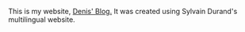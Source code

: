 This is my website, [Denis' Blog.](http://denislabrecque.ca) It was created using Sylvain Durand's multilingual website.
